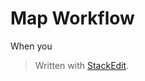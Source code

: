 # Map Workflow

When you


> Written with [StackEdit](https://stackedit.io/).
<!--stackedit_data:
eyJoaXN0b3J5IjpbMTk5MTUyMjc5MSw3MzA5OTgxMTZdfQ==
-->